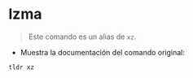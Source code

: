# lzma

> Este comando es un alias de `xz`.

- Muestra la documentación del comando original:

`tldr xz`
